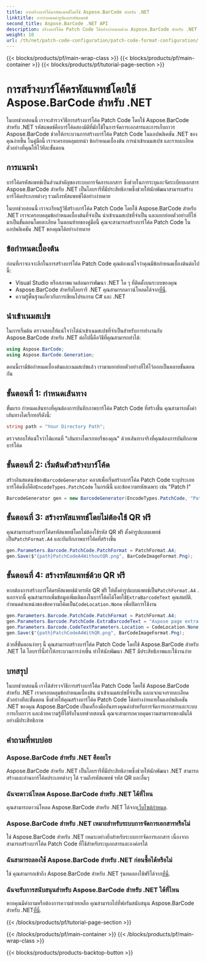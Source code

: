```yaml
---
title: การสร้างบาร์โค้ดรหัสแพทช์โดยใช้ Aspose.BarCode สำหรับ .NET
linktitle: การกำหนดค่ารูปแบบรหัสแพทช์
second_title: Aspose.BarCode .NET API
description: สร้างบาร์โค้ด Patch Code ได้อย่างง่ายดายด้วย Aspose.BarCode สำหรับ .NET เรียนรู้ขั้นตอนในการสร้างบาร์โค้ดรหัสแพทช์และปรับปรุงระบบการจัดการเอกสารของคุณ ดาวน์โหลดห้องสมุดทันที!
weight: 10
url: /th/net/patch-code-configuration/patch-code-format-configuration/
---
```


{{< blocks/products/pf/main-wrap-class >}}
{{< blocks/products/pf/main-container >}}
{{< blocks/products/pf/tutorial-page-section >}}

# การสร้างบาร์โค้ดรหัสแพทช์โดยใช้ Aspose.BarCode สำหรับ .NET


ในบทช่วยสอนนี้ เราจะสำรวจวิธีการสร้างบาร์โค้ด Patch Code โดยใช้ Aspose.BarCode สำหรับ .NET รหัสแพตช์คือบาร์โค้ดสองมิติที่มักใช้ในการจัดการเอกสารและการเก็บถาวร Aspose.BarCode ช่วยให้กระบวนการสร้างบาร์โค้ด Patch Code ในแอปพลิเคชัน .NET ของคุณง่ายขึ้น ในคู่มือนี้ เราจะครอบคลุมบทนำ ข้อกำหนดเบื้องต้น การนำเข้าเนมสเปซ และรายละเอียดตัวอย่างที่คุณให้ไว้ทีละขั้นตอน

## การแนะนำ

บาร์โค้ดรหัสแพทช์เป็นส่วนสำคัญของระบบการจัดการเอกสาร ซึ่งช่วยในการระบุและจัดระเบียบเอกสาร Aspose.BarCode สำหรับ .NET เป็นไลบรารีที่มีประสิทธิภาพซึ่งช่วยให้นักพัฒนาสามารถสร้างบาร์โค้ดประเภทต่างๆ รวมถึงรหัสแพทช์ได้อย่างง่ายดาย

ในบทช่วยสอนนี้ เราจะเรียนรู้วิธีสร้างบาร์โค้ด Patch Code โดยใช้ Aspose.BarCode สำหรับ .NET เราจะครอบคลุมข้อกำหนดเบื้องต้นที่จำเป็น นำเข้าเนมสเปซที่จำเป็น และแยกย่อยตัวอย่างที่ให้มาเป็นขั้นตอนโดยละเอียด ในตอนท้ายของคู่มือนี้ คุณจะสามารถสร้างบาร์โค้ด Patch Code ในแอปพลิเคชัน .NET ของคุณได้อย่างง่ายดาย

## ข้อกำหนดเบื้องต้น

ก่อนที่เราจะเจาะลึกในการสร้างบาร์โค้ด Patch Code คุณต้องแน่ใจว่าคุณมีข้อกำหนดเบื้องต้นต่อไปนี้:

- Visual Studio หรือสภาพแวดล้อมการพัฒนา .NET ใด ๆ ที่ติดตั้งบนระบบของคุณ
-  Aspose.BarCode สำหรับไลบรารี .NET คุณสามารถดาวน์โหลดได้จาก[ที่นี่](https://releases.aspose.com/barcode/net/).
- ความรู้พื้นฐานเกี่ยวกับการเขียนโปรแกรม C# และ .NET

## นำเข้าเนมสเปซ

ในการเริ่มต้น ตรวจสอบให้แน่ใจว่าได้นำเข้าเนมสเปซที่จำเป็นสำหรับการทำงานกับ Aspose.BarCode สำหรับ .NET ต่อไปนี้คือวิธีที่คุณสามารถทำได้:

```csharp
using Aspose.BarCode;
using Aspose.BarCode.Generation;
```

ตอนนี้เรามีข้อกำหนดเบื้องต้นและเนมสเปซแล้ว เรามาแยกย่อยตัวอย่างที่ให้ไว้ออกเป็นหลายขั้นตอนกัน

## ขั้นตอนที่ 1: กำหนดเส้นทาง

ขั้นแรก กำหนดเส้นทางที่คุณต้องการบันทึกภาพบาร์โค้ด Patch Code ที่สร้างขึ้น คุณสามารถตั้งค่าเส้นทางไดเร็กทอรีดังนี้:

```csharp
string path = "Your Directory Path";
```

ตรวจสอบให้แน่ใจว่าได้แทนที่ "เส้นทางไดเรกทอรีของคุณ" ด้วยเส้นทางจริงที่คุณต้องการบันทึกภาพบาร์โค้ด

## ขั้นตอนที่ 2: เริ่มต้นตัวสร้างบาร์โค้ด

 สร้างอินสแตนซ์ของ`BarcodeGenerator` คลาสเพื่อเริ่มสร้างบาร์โค้ด Patch Code ระบุประเภทบาร์โค้ดซึ่งก็คือ`EncodeTypes.PatchCode` ในกรณีนี้ และข้อความรหัสเฉพาะ เช่น "Patch I"

```csharp
BarcodeGenerator gen = new BarcodeGenerator(EncodeTypes.PatchCode, "Patch I");
```

## ขั้นตอนที่ 3: สร้างรหัสแพทช์โดยไม่ต้องใช้ QR ฟรี

 คุณสามารถสร้างบาร์โค้ดรหัสแพทช์โดยไม่ต้องใช้รหัส QR ฟรี ตั้งค่ารูปแบบแพทช์เป็น`PatchFormat.A4` และบันทึกภาพบาร์โค้ดที่สร้างขึ้น

```csharp
gen.Parameters.Barcode.PatchCode.PatchFormat = PatchFormat.A4;
gen.Save($"{path}PatchCodeA4WithoutQR.png", BarCodeImageFormat.Png);
```

## ขั้นตอนที่ 4: สร้างรหัสแพทช์ด้วย QR ฟรี

 หากต้องการสร้างบาร์โค้ดรหัสแพทช์ด้วยรหัส QR ฟรี ให้ตั้งค่ารูปแบบแพทช์เป็น`PatchFormat.A4` . นอกจากนี้ คุณสามารถเพิ่มข้อมูลเพิ่มเติมลงในบาร์โค้ดได้โดยใช้`ExtraBarcodeText` คุณสมบัติ. กำหนดตำแหน่งของข้อความโค้ดเป็น`CodeLocation.None` เพื่อปิดการใช้งาน

```csharp
gen.Parameters.Barcode.PatchCode.PatchFormat = PatchFormat.A4;
gen.Parameters.Barcode.PatchCode.ExtraBarcodeText = "Aspose page extra info";
gen.Parameters.Barcode.CodeTextParameters.Location = CodeLocation.None;
gen.Save($"{path}PatchCodeA4WithQR.png", BarCodeImageFormat.Png);
```

ด้วยสี่ขั้นตอนง่ายๆ นี้ คุณสามารถสร้างบาร์โค้ด Patch Code โดยใช้ Aspose.BarCode สำหรับ .NET ได้ ไลบรารีนี้ทำให้กระบวนการง่ายขึ้น ทำให้นักพัฒนา .NET มีประสิทธิภาพและใช้งานง่าย

## บทสรุป

ในบทช่วยสอนนี้ เราได้สำรวจวิธีการสร้างบาร์โค้ด Patch Code โดยใช้ Aspose.BarCode สำหรับ .NET เราครอบคลุมข้อกำหนดเบื้องต้น นำเข้าเนมสเปซที่จำเป็น และแจกแจงรายละเอียดตัวอย่างทีละขั้นตอน ซึ่งช่วยให้คุณสร้างบาร์โค้ด Patch Code ได้อย่างง่ายดายในแอปพลิเคชัน .NET ของคุณ Aspose.BarCode เป็นเครื่องมืออันทรงคุณค่าสำหรับการจัดการเอกสารและระบบการเก็บถาวร และด้วยความรู้ที่ได้รับในบทช่วยสอนนี้ คุณจะสามารถควบคุมความสามารถของมันได้อย่างมีประสิทธิภาพ

## คำถามที่พบบ่อย

### Aspose.BarCode สำหรับ .NET คืออะไร
Aspose.BarCode สำหรับ .NET เป็นไลบรารีที่มีประสิทธิภาพซึ่งช่วยให้นักพัฒนา .NET สามารถสร้างและอ่านบาร์โค้ดประเภทต่างๆ ได้ รวมถึงรหัสแพทช์ รหัส QR และอื่นๆ

### ฉันจะดาวน์โหลด Aspose.BarCode สำหรับ .NET ได้ที่ไหน
คุณสามารถดาวน์โหลด Aspose.BarCode สำหรับ .NET ได้จาก[เว็บไซต์กำหนด](https://releases.aspose.com/barcode/net/).

### Aspose.BarCode สำหรับ .NET เหมาะสำหรับระบบการจัดการเอกสารหรือไม่
ใช่ Aspose.BarCode สำหรับ .NET เหมาะอย่างยิ่งสำหรับระบบการจัดการเอกสาร เนื่องจากสามารถสร้างบาร์โค้ด Patch Code ที่ใช้สำหรับระบุเอกสารและองค์กรได้

### ฉันสามารถลองใช้ Aspose.BarCode สำหรับ .NET ก่อนซื้อได้หรือไม่
 ใช่ คุณสามารถเข้าถึง Aspose.BarCode สำหรับ .NET รุ่นทดลองใช้ฟรีได้จาก[ที่นี่](https://releases.aspose.com/).

### ฉันจะรับการสนับสนุนสำหรับ Aspose.BarCode สำหรับ .NET ได้ที่ไหน
 หากคุณมีคำถามหรือต้องการความช่วยเหลือ คุณสามารถไปที่ฟอรัมสนับสนุน Aspose.BarCode สำหรับ .NET[ที่นี่](https://forum.aspose.com/c/barcode/13).

{{< /blocks/products/pf/tutorial-page-section >}}

{{< /blocks/products/pf/main-container >}}
{{< /blocks/products/pf/main-wrap-class >}}

{{< blocks/products/products-backtop-button >}}
